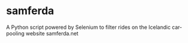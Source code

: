 # samferda
A Python script powered by Selenium to filter rides on the Icelandic car-pooling website samferda.net
